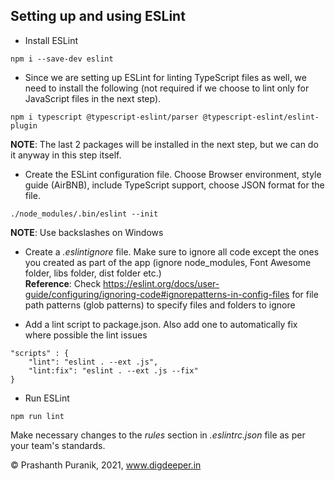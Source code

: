 ## Setting up and using ESLint
- Install ESLint
```
npm i --save-dev eslint
```  

- Since we are setting up ESLint for linting TypeScript files as well, we need to install the following (not required if we choose to lint only for JavaScript files in the next step).
```
npm i typescript @typescript-eslint/parser @typescript-eslint/eslint-plugin
```
__NOTE__: The last 2 packages will be installed in the next step, but we can do it anyway in this step itself.  

- Create the ESLint configuration file. Choose Browser environment, style guide (AirBNB), include TypeScript support, choose JSON format for the file.
```
./node_modules/.bin/eslint --init
```
__NOTE__: Use backslashes on Windows  

- Create a _.eslintignore_ file. Make sure to ignore all code except the ones you created as part of the app (ignore node_modules, Font Awesome folder, libs folder, dist folder etc.)  
__Reference__: Check https://eslint.org/docs/user-guide/configuring/ignoring-code#ignorepatterns-in-config-files for file path patterns (glob patterns) to specify files and folders to ignore  

- Add a lint script to package.json. Also add one to automatically fix where possible the lint issues
```
"scripts" : {
    "lint": "eslint . --ext .js",
    "lint:fix": "eslint . --ext .js --fix"
}
```  

- Run ESLint
```
npm run lint
```  

Make necessary changes to the _rules_ section in _.eslintrc.json_ file as per your team's standards.

&copy; Prashanth Puranik, 2021, www.digdeeper.in